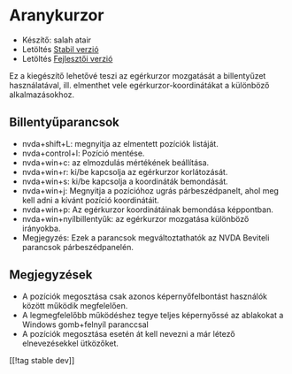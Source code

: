 # Aranykurzor #

* Készítő: salah atair
* Letöltés [Stabil verzió][1]
* Letöltés [Fejlesztői verzió][2]

Ez a kiegészítő lehetővé teszi az egérkurzor mozgatását a billentyűzet
használatával, ill. elmenthet vele egérkurzor-koordinátákat a különböző
alkalmazásokhoz.

## Billentyűparancsok

* nvda+shift+L: megnyitja az elmentett pozíciók listáját.
* nvda+control+l: Pozíció mentése.
* nvda+win+c: az elmozdulás mértékének beállítása.
* nvda+win+r: ki/be kapcsolja az egérkurzor korlátozását.
* nvda+win+s: ki/be kapcsolja a koordináták bemondását.
* nvda+win+j: Megnyitja a pozícióhoz ugrás párbeszédpanelt, ahol meg kell
  adni a kívánt pozíció koordinátáit.
* nvda+win+p: Az egérkurzor koordinátáinak bemondása képpontban.
* nvda+win+nyílbillentyűk: az egérkurzor mozgatása különböző irányokba.
* Megjegyzés: Ezek a parancsok megváltoztathatók az NVDA Beviteli parancsok
  párbeszédpanelén.

## Megjegyzések

* A pozíciók megosztása csak azonos képernyőfelbontást használók között
  működik megfelelően.
* A legmegfelelőbb működéshez tegye teljes képernyőssé az ablakokat a
  Windows gomb+felnyíl paranccsal
* A pozíciók megosztása esetén át kell nevezni a már létező elnevezésekkel
  ütközőket.

[[!tag stable dev]]

[1]: https://addons.nvda-project.org/files/get.php?file=gc

[2]: https://addons.nvda-project.org/files/get.php?file=gc-dev
